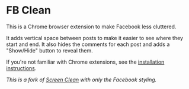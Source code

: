 # FB Clean

This is a Chrome browser extension to make Facebook less cluttered.

It adds vertical space between posts to make it easier to see where they start and end.
It also hides the comments for each post and adds a "Show/Hide" button to reveal them.

If you're not familiar with Chrome extensions, see the [installation instructions](install-docs/README.md).

_This is a fork of [Screen Clean](https://github.com/bluegraybox/screen-clean) with only the Facebook styling._
